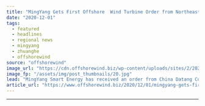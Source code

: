 ```yaml
---
title: "MingYang Gets First Offshore  Wind Turbine Order from Northeast China"
date: "2020-12-01"
tags: 
  - featured
  - headlines
  - regional news
  - mingyang
  - zhuanghe
  - offshorewind
source: "offshorewind"
image_url: "https://cdn.offshorewind.biz/wp-content/uploads/sites/2/2020/12/01092003/MingYang-Gets-First-Turbine-Order-from-Northeast-China.jpg"
image_fp: "/assets/img/post_thumbnails/20.jpg"
lead: "MingYang Smart Energy has received an order from China Datang Corporation to supply the turbines"
article_url: "https://www.offshorewind.biz/2020/12/01/mingyang-gets-first-offshore-wind-turbine-order-from-northeast-china/"
---
```


---
